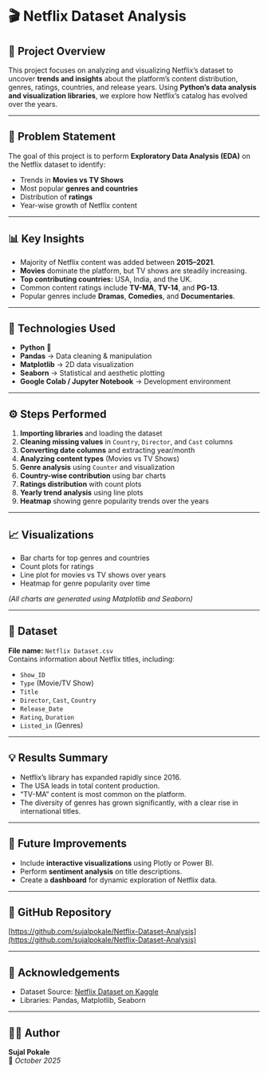 
# 🎬 Netflix Dataset Analysis  

## 📌 Project Overview  
This project focuses on analyzing and visualizing Netflix’s dataset to uncover **trends and insights** about the platform’s content distribution, genres, ratings, countries, and release years. Using **Python’s data analysis and visualization libraries**, we explore how Netflix’s catalog has evolved over the years.  

---

## 🎯 Problem Statement  
The goal of this project is to perform **Exploratory Data Analysis (EDA)** on the Netflix dataset to identify:  
- Trends in **Movies vs TV Shows**  
- Most popular **genres and countries**  
- Distribution of **ratings**  
- Year-wise growth of Netflix content  

---

## 📊 Key Insights  
- Majority of Netflix content was added between **2015–2021**.  
- **Movies** dominate the platform, but TV shows are steadily increasing.  
- **Top contributing countries:** USA, India, and the UK.  
- Common content ratings include **TV-MA**, **TV-14**, and **PG-13**.  
- Popular genres include **Dramas**, **Comedies**, and **Documentaries**.  

---

## 🧠 Technologies Used  
- **Python** 🐍  
- **Pandas** → Data cleaning & manipulation  
- **Matplotlib** → 2D data visualization  
- **Seaborn** → Statistical and aesthetic plotting  
- **Google Colab / Jupyter Notebook** → Development environment  

---

## ⚙️ Steps Performed  
1. **Importing libraries** and loading the dataset  
2. **Cleaning missing values** in `Country`, `Director`, and `Cast` columns  
3. **Converting date columns** and extracting year/month  
4. **Analyzing content types** (Movies vs TV Shows)  
5. **Genre analysis** using `Counter` and visualization  
6. **Country-wise contribution** using bar charts  
7. **Ratings distribution** with count plots  
8. **Yearly trend analysis** using line plots  
9. **Heatmap** showing genre popularity trends over the years  

---

## 📈 Visualizations  
- Bar charts for top genres and countries  
- Count plots for ratings  
- Line plot for movies vs TV shows over years  
- Heatmap for genre popularity over time  

*(All charts are generated using Matplotlib and Seaborn)*  

---

## 📂 Dataset  
**File name:** `Netflix Dataset.csv`  
Contains information about Netflix titles, including:  
- `Show_ID`  
- `Type` (Movie/TV Show)  
- `Title`  
- `Director`, `Cast`, `Country`  
- `Release_Date`  
- `Rating`, `Duration`  
- `Listed_in` (Genres)  

---

## 💡 Results Summary  
- Netflix’s library has expanded rapidly since 2016.  
- The USA leads in total content production.  
- “TV-MA” content is most common on the platform.  
- The diversity of genres has grown significantly, with a clear rise in international titles.  

---

## 🧾 Future Improvements  
- Include **interactive visualizations** using Plotly or Power BI.  
- Perform **sentiment analysis** on title descriptions.  
- Create a **dashboard** for dynamic exploration of Netflix data.  

---

## 🔗 GitHub Repository  
[https://github.com/sujalpokale/Netflix-Dataset-Analysis](https://github.com/sujalpokale/Netflix-Dataset-Analysis)

---

## 🙏 Acknowledgements  
- Dataset Source: [Netflix Dataset on Kaggle](https://www.kaggle.com/shivamb/netflix-shows)  
- Libraries: Pandas, Matplotlib, Seaborn  

---

## 👨‍💻 Author  
**Sujal Pokale**  
📅 *October 2025*  
